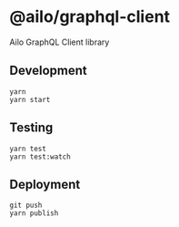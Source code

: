 # @ailo/graphql-client

Ailo GraphQL Client library

## Development

```
yarn
yarn start
```

## Testing

```
yarn test
yarn test:watch
```

## Deployment

```
git push
yarn publish
```
